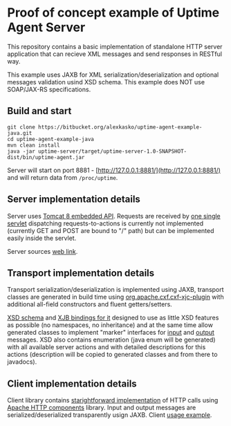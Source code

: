 Proof of concept example of Uptime Agent Server
===============================================

This repository contains a basic implementation of standalone HTTP server application that can recieve XML messages and send responses in RESTful way.

This example uses JAXB for XML serialization/deserialization and optional messages validation usind XSD schema. This example does NOT use SOAP/JAX-RS specifications.

Build and start
---------------

    git clone https://bitbucket.org/alexkasko/uptime-agent-example-java.git
    cd uptime-agent-example-java
    mvn clean install
    java -jar uptime-server/target/uptime-server-1.0-SNAPSHOT-dist/bin/uptime-agent.jar

Server will start on port 8881 - [http://127.0.0.1:8881/](http://127.0.0.1:8881/) and will return data from `/proc/uptime`.

Server implementation details
-----------------------------

Server uses [Tomcat 8 embedded API](http://tomcat.apache.org/tomcat-8.0-doc/api/org/apache/catalina/startup/Tomcat.html). Requests are received by [one single servlet](https://bitbucket.org/alexkasko/uptime-agent-example-java/src/afc95e55653e13758914713b3062f360282eab3d/uptime-server/src/main/files/conf/web.xml?at=master) dispatching requests-to-actions is currently not implemented (currently GET and POST are bound to "/" path) but can be implemented easily inside the servlet.

Server sources [web link](https://bitbucket.org/alexkasko/uptime-agent-example-java/src/afc95e55653e13758914713b3062f360282eab3d/uptime-server/src/main/java/com/alexkasko/thermostat/uptime/server/?at=master).

Transport implementation details
--------------------------------

Transport serialization/deserialization is implemented using JAXB, transport classes are generated in build time using [org.apache.cxf.cxf-xjc-plugin](https://bitbucket.org/alexkasko/uptime-agent-example-java/src/afc95e55653e13758914713b3062f360282eab3d/uptime-client-jaxb/pom.xml?at=master#cl-25) with additional all-field constructors and fluent getters/setters.

[XSD schema](https://bitbucket.org/alexkasko/uptime-agent-example-java/src/afc95e55653e13758914713b3062f360282eab3d/uptime-client-jaxb/src/main/resources/com.alexkasko.thermostat.uptime.xsd?at=master) and [XJB bindings for it](https://bitbucket.org/alexkasko/uptime-agent-example-java/src/afc95e55653e13758914713b3062f360282eab3d/uptime-client-jaxb/src/main/resources/com.alexkasko.thermostat.uptime.xjb?at=master) designed to use as little XSD features as possible (no namespaces, no inheritance) and at the same time allow generated classes to implement "marker" interfaces for [input](https://bitbucket.org/alexkasko/uptime-agent-example-java/src/afc95e55653e13758914713b3062f360282eab3d/uptime-client-jaxb/src/main/java/com/alexkasko/thermostat/uptime/client/UptimeCommand.java?at=master) and [output](https://bitbucket.org/alexkasko/uptime-agent-example-java/src/afc95e55653e13758914713b3062f360282eab3d/uptime-client-jaxb/src/main/java/com/alexkasko/thermostat/uptime/client/UptimeResponse.java?at=master) messages. XSD also contains enumeration (java enum will be generated) with all available server actions and with detailed descriptions for this actions (description will be copied to generated classes and from there to javadocs).

Client implementation details
-----------------------------

Client library contains [starightforward implementation](https://bitbucket.org/alexkasko/uptime-agent-example-java/src/afc95e55653e13758914713b3062f360282eab3d/uptime-client/src/main/java/com/alexkasko/thermostat/uptime/client/UptimeClient.java?at=master) of HTTP calls using [Apache HTTP components](https://hc.apache.org/) library. Input and output messages are serialized/deserialized transparently usign JAXB. Client [usage example](https://bitbucket.org/alexkasko/uptime-agent-example-java/src/afc95e55653e13758914713b3062f360282eab3d/uptime-client/src/test/java/com/alexkasko/thermostat/uptime/client/UptimeTest.java?at=master#cl-19).

